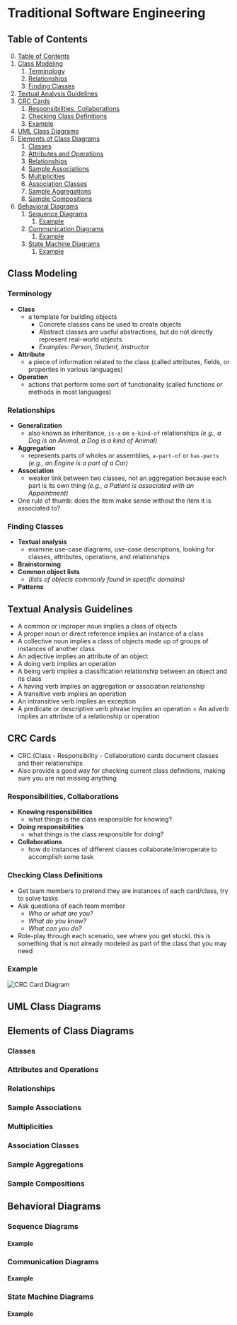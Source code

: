 # Traditional Software Engineering

## Table of Contents

0. [Table of Contents](#table-of-contents)
1. [Class Modeling](#class-modeling)
    1. [Terminology](#terminology)
    2. [Relationships](#relationships)
    3. [Finding Classes](#finding-classes)
2. [Textual Analysis Guidelines](#textual-analysis-guidelines)
3. [CRC Cards](#crc-cards)
    1. [Responsibilities, Collaborations](#responsibilities-collaborations)
    2. [Checking Class Definitions](#checking-class-definitions)
    3. [Example](#example)
4. [UML Class Diagrams](#uml-class-diagrams)
5. [Elements of Class Diagrams](#elements-of-class-diagrams)
    1. [Classes](#classes)
    2. [Attributes and Operations](#attributes-and-operations)
    3. [Relationships](#relationships-1)
    4. [Sample Associations](#sample-associations)
    5. [Multiplicities](#multiplicities)
    6. [Association Classes](#association-classes)
    7. [Sample Aggregations](#sample-aggregations)
    8. [Sample Compositions](#sample-compositions)
6. [Behavioral Diagrams](#behavioral-diagrams)
    1. [Sequence Diagrams](#sequence-diagrams)
        1. [Example](#example-1)
    2. [Communication Diagrams](#communication-diagrams)
        1. [Example](#example-2)
    3. [State Machine Diagrams](#state-machine-diagrams)
        1. [Example](#example-3)

## Class Modeling

### Terminology

- **Class**
    - a template for building objects
        - Concrete classes cans be used to create objects
        - Abstract classes are useful abstractions, but do not 
        directly represent real-world objects
        - *Examples: Person, Student, Instructor*
- **Attribute**
    - a piece of information related to the class (called 
    attributes, fields, or properties in various languages)
- **Operation**
    - actions that perform some sort of functionality (called 
    functions or methods in most languages)

### Relationships

- **Generalization** 
    - also known as inheritance, `is-a` oe `a-kind-of` relationships *(e.g., a Dog is an Animal, a Dog is a kind of Animal)*
- **Aggregation**
    - represents parts of wholes or assemblies, `a-part-of` or `has-parts` *(e.g., an Engine is a part of a Car)*
- **Association**
    - weaker link between two classes, not an aggregation because each part is its own thing *(e.g., a Patient is associated with an Appointment)*
- One rule of thumb: does the item make sense without the item it is associated to?

### Finding Classes

- **Textual analysis**
    - examine use-case diagrams, use-case descriptions, looking for classes, attributes, operations, and relationships
- **Brainstorming**
- **Common object lists**
    - *(lists of objects commonly found in specific domains)*
- **Patterns**

## Textual Analysis Guidelines

- A common or improper noun implies a class of objects 
- A proper noun or direct reference implies an instance of a class 
- A collective noun implies a class of objects made up of groups of instances of another class 
- An adjective implies an attribute of an object 
- A doing verb implies an operation 
- A being verb implies a classification relationship between an object and its class 
- A having verb implies an aggregation or association relationship 
- A transitive verb implies an operation 
- An intransitive verb implies an exception 
- A predicate or descriptive verb phrase implies an operation 
= An adverb implies an attribute of a relationship or operation 

## CRC Cards

- CRC (Class - Responsibility - Collaboration) cards document classes and their relationships 
- Also provide a good way for checking current class definitions, making sure you are not missing anything 

### Responsibilities, Collaborations

- **Knowing responsibilities**
    - what things is the class responsible for knowing?
- **Doing responsibilities**
    - what things is the class responsible for doing? 
- **Collaborations**
    - how do instances of different classes collaborate/interoperate to accomplish some task 

### Checking Class Definitions

- Get team members to pretend they are instances of each card/class, try to solve tasks 
- Ask questions of each team member 
    - *Who or what are you?*
    - *What do you know?*
    - *What can you do?*
- Role-play through each scenario, see where you get stuckL this is something that is not already modeled as part of the class that you may need 

### Example

![CRC Card Diagram](https://encrypted-tbn0.gstatic.com/images?q=tbn:ANd9GcR15bEQelPXwmvBrDBQ7vLxwxaKvY7hsOCs8w&s)

## UML Class Diagrams

## Elements of Class Diagrams

### Classes

### Attributes and Operations

### Relationships

### Sample Associations

### Multiplicities

### Association Classes

### Sample Aggregations

### Sample Compositions

## Behavioral Diagrams

### Sequence Diagrams

#### Example

### Communication Diagrams

#### Example

### State Machine Diagrams

#### Example
